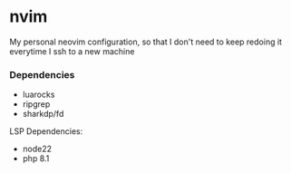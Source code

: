 # nvim

My personal neovim configuration, so that I don't need to keep redoing it
everytime I ssh to a new machine

### Dependencies

- luarocks
- ripgrep
- sharkdp/fd

LSP Dependencies:

- node22
- php 8.1
